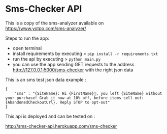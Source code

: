 # Sms-Checker API

This is a copy of the sms-analyzer available on https://www.yotpo.com/sms-analyzer/

Steps to run the app:
- open terminal
- install requirements by executing > `pip install -r requirements.txt`
- run the api by executing > `python main.py`
- you can use the app sending GET requests to the address http://127.0.0.1:5000/sms-checker with the right json data

This is an sms test json data example : 
````
{
    "sms" : "{SiteName}: Hi {FirstName}👋, you left {SiteName} without your purchase! Grab it now at 10% off, before items sell out: {AbandonedCheckoutUrl}. Reply STOP to opt-out"
}
````

This api is deployed and can be tested on :

http://sms-checker-api.herokuapp.com/sms-checker

